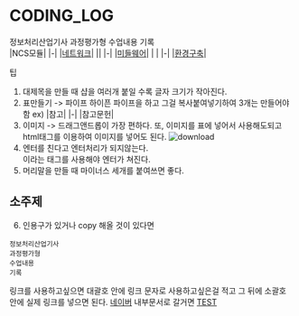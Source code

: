 # CODING_LOG
정보처리산업기사 과정평가형 수업내용 기록 <br>
|NCS모듈|
|-|
|[네트워크](./네트워크)|
||
|-|
|[미들웨어](./미들웨어)|
| |
|-|
|[환경구축](./환경구축)|



팁
1. 대제목을 만들 때 샵을 여러개 붙일 수록 글자 크기가 작아진다.
2. 표만들기 -> 파이프 하이픈 파이프을 하고 그걸 복사붙여넣기하여 3개는 만들어야함
ex)
|참고|
|-|
|참고문헌|
3. 이미지 -> 드래그앤드롭이 가장 편하다. 또, 이미지를 표에 넣어서 사용해도되고 html태그를 이용하여 이미지를 넣어도 된다.
![download](https://github.com/user-attachments/assets/3c264506-982d-4489-8c0e-e5babbaf73b8)
4. 엔터를 친다고 엔터처리가 되지않는다. <br> 이라는 태그를 사용해야 엔터가 쳐진다.
5. 머리말을 만들 때 마이너스 세개를 붙여쓰면 좋다.

소주제
---
6. 인용구가 있거나 copy 해올 것이 있다면
```
정보처리산업기사
과정평가형
수업내용
기록
```
링크를 사용하고싶으면 대괄호 안에 링크 문자로 사용하고싶은걸 적고 그 뒤에 소괄호 안에 실제 링크를 넣으면 된다.
[네이버](https://naver.com)
내부문서로 갈거면 [TEST](./TEST)
